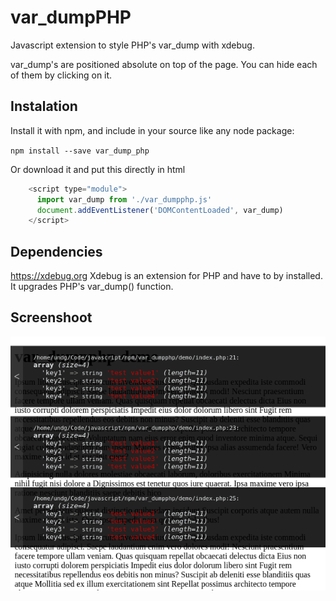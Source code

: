 # var_dumpPHP
Javascript extension to style PHP's var_dump with xdebug.

var_dump's are positioned absolute on top of the page. You can hide each of them by clicking on it.


## Instalation

Install it with npm, and include in your source like any node package:
    
`npm install --save var_dump_php`


Or download it and put this directly in html

```javascript
    <script type="module">
      import var_dump from './var_dumpphp.js'
      document.addEventListener('DOMContentLoaded', var_dump)
    </script>
  ```

## Dependencies 
https://xdebug.org
Xdebug is an extension for PHP and have to by installed.
It upgrades PHP's var_dump() function.

## Screenshoot

![screenshoot](var_dumpphp.png)



